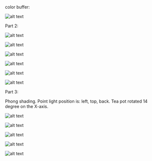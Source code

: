 color buffer: 

![alt text](https://github.com/HaifaGraphicsCourses/computergraphics2021-eitan-and-hadar/blob/master/color_buffer.jpeg?raw=true)

Part 2:

![alt text](https://github.com/HaifaGraphicsCourses/computergraphics2021-eitan-and-hadar/blob/master/oo.jpeg?raw=true)

![alt text](https://github.com/HaifaGraphicsCourses/computergraphics2021-eitan-and-hadar/blob/master/a.jpeg?raw=true)

![alt text](https://github.com/HaifaGraphicsCourses/computergraphics2021-eitan-and-hadar/blob/master/b.jpeg?raw=true)

![alt text](https://github.com/HaifaGraphicsCourses/computergraphics2021-eitan-and-hadar/blob/master/c.jpeg?raw=true)

![alt text](https://github.com/HaifaGraphicsCourses/computergraphics2021-eitan-and-hadar/blob/master/d.jpeg?raw=true)

![alt text](https://github.com/HaifaGraphicsCourses/computergraphics2021-eitan-and-hadar/blob/master/e.jpeg?raw=true)

Part 3:

Phong shading.
Point light position is: left, top, back.
Tea pot rotated 14 degree on the X-axis.

![alt text](https://github.com/HaifaGraphicsCourses/computergraphics2021-eitan-and-hadar/blob/master/one.jpeg?raw=true)

![alt text](https://github.com/HaifaGraphicsCourses/computergraphics2021-eitan-and-hadar/blob/master/two.jpeg?raw=true)

![alt text](https://github.com/HaifaGraphicsCourses/computergraphics2021-eitan-and-hadar/blob/master/three.jpeg?raw=true)

![alt text](https://github.com/HaifaGraphicsCourses/computergraphics2021-eitan-and-hadar/blob/master/four.jpeg?raw=true)

![alt text](https://github.com/HaifaGraphicsCourses/computergraphics2021-eitan-and-hadar/blob/master/five.jpeg?raw=true)
